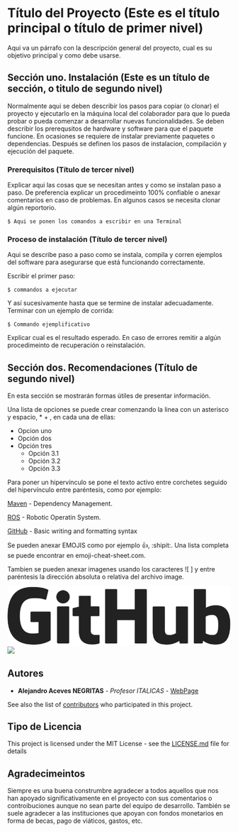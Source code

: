 # Título del Proyecto (Este es el título principal o título de primer nivel)

Aqui va un párrafo con la descripción general del proyecto, cual es su objetivo principal y como debe usarse.

## Sección uno. Instalación (Este es un título de sección, o titulo de segundo nivel)

Normalmente aqui se deben describir los pasos para copiar (o clonar) el proyecto y ejecutarlo en la máquina local del colaborador para que lo pueda probar o pueda comenzar a desarrollar nuevas funcionalidades. Se deben describir los prerequsitos de hardware y software para que el paquete funcione. En ocasiones se requiere de instalar previamente paquetes o dependencias. Después se definen los pasos de instalacion, compilación y ejecución del paquete. 

### Prerequisitos (Título de tercer nivel)

Explicar aqui las cosas que se necesitan antes y como se instalan paso a paso. De preferencia explicar un procedimeinto 100% confiable o anexar comentarios en caso de problemas. En algunos casos se necesita clonar algún reportorio.

```
$ Aqui se ponen los comandos a escribir en una Terminal
```

### Proceso de instalación (Título de tercer nivel)

Aqui se describe paso a paso como se instala, compila y corren ejemplos del software para asegurarse que está funcionando correctamente. 

Escribir el primer paso: 

```
$ commandos a ejecutar
```

Y así sucesivamente hasta que se termine de instalar adecuadamente. Terminar con un ejemplo de corrida:

```
$ Commando ejemplificativo
```

Explicar cual es el resultado esperado. En caso de errores remitir a algún procedimeinto de recuperación o reinstalación.

## Sección dos. Recomendaciones (Título de segundo nivel) 

En esta sección se mostrarán formas útiles de presentar información.

Una lista de opciones se puede crear comenzando la linea con un asterisco y espacio, * + <space>, en cada una de ellas:
* Opcion uno
* Opción dos
* Opción tres
  - Opción 3.1
  - Opción 3.2
  - Opción 3.3

Para poner un hipervínculo se pone el texto activo entre corchetes seguido del hipervínculo entre paréntesis, como por ejemplo:

[Maven](https://maven.apache.org/) - Dependency Management.

[ROS](http://ros.org) - Robotic Operatin System.

[GitHub](https://help.github.com/en/articles/basic-writing-and-formatting-syntax) - Basic writing and formatting syntax

Se pueden anexar EMOJIS como por ejemplo :+1:, :shipit:.  Una lista completa se puede encontrar en emoji-cheat-sheet.com.

Tambien se pueden anexar imagenes usando los caracteres ![ ] y entre paréntesis la dirección absoluta o relativa del archivo image.

![](images/GitHub-Logo.png)
![](http://www.ros.org/wp-content/uploads/2016/05/kinetic.png)


## Autores

* **Alejandro Aceves NEGRITAS** - *Profesor ITALICAS* - [WebPage](http://homepage.cem.itesm.mx/aaceves)

See also the list of [contributors](https://github.com/your/project/contributors) who participated in this project.

## Tipo de Licencia

This project is licensed under the MIT License - see the [LICENSE.md](LICENSE.md) file for details

## Agradecimeintos

Siempre es una buena construmbre agradecer a todos aquellos que nos han apoyado significativamente en el proyecto con sus comentarios o controibuciones aunque no sean parte del equipo de desarrollo. También se suele agradecer a las instituciones que apoyan con fondos monetarios en forma de becas, pago de viáticos, gastos, etc.
